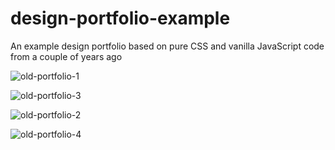 # design-portfolio-example
An example design portfolio based on pure CSS and vanilla JavaScript code from a couple of years ago

![old-portfolio-1](https://github.com/user-attachments/assets/6f469fee-528b-45d2-ab16-749f1ac1b67b)

![old-portfolio-3](https://github.com/user-attachments/assets/98fcf5e1-6210-4e5a-90d4-69f8b71e97b3)

![old-portfolio-2](https://github.com/user-attachments/assets/19cd29e8-2319-4191-8d1d-82c30cdea1be)

![old-portfolio-4](https://github.com/user-attachments/assets/a4d3d486-452a-4998-aa94-37dc66622b1a)

